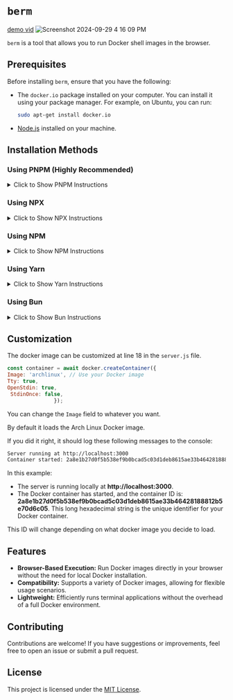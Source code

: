 
# `berm`

[demo vid](https://youtu.be/68irhURe3IQ)
![Screenshot 2024-09-29 4 16 09 PM](https://github.com/user-attachments/assets/cd6d64e3-606f-49f8-b3b3-8b0992164c24)


`berm` is a tool that allows you to run Docker shell images in the browser.


## Prerequisites

Before installing `berm`, ensure that you have the following:

- The `docker.io` package installed on your computer. You can install it using your package manager. For example, on Ubuntu, you can run:
  
  ```bash
  sudo apt-get install docker.io
  ```

- [Node.js](https://nodejs.org/) installed on your machine.

## Installation Methods

### Using PNPM (Highly Recommended)
<details>
  <summary>Click to Show PNPM Instructions</summary>

To initiate `berm` using PNPM, you can use one of the two methods below:

**Method 1: PNPM Init**

```bash
pnpm create berm
```

**Method 2: PNPX**

```bash
pnpx create-berm@1.0.0
```

After the installation, you can start the server with:

```bash
pnpm run start
# or
pnpm start
```
</details>

### Using NPX
<details>
  <summary>Click to Show NPX Instructions</summary>

To initiate `berm` using NPX, you can use the method below:

**NPX Create**

```bash
npx create-berm@1.0.0
```

After the setup, start the server with:

```bash
npm run start
# or
npm start
```
</details>

### Using NPM
<details>
  <summary>Click to Show NPM Instructions</summary>

You can initiate `berm` using NPM as follows:

**Method 1: NPM Init**

```bash
npm init berm
```

**Method 2: NPM Exec**

```bash
npm exec create-berm@1.0.0
```

Once the installation is complete, start the server with:

```bash
npm run start
# or
npm start
```
</details>

### Using Yarn
<details>
  <summary>Click to Show Yarn Instructions</summary>

To initiate `berm` using Yarn, you can use the method below:

**Yarn Create**

```bash
yarn create berm@1.0.0
```

After the installation, start the server with:

```bash
yarn run start
# or
yarn start
```
</details>

### Using Bun
<details>
  <summary>Click to Show Bun Instructions</summary>

If you're using Bun, initiate `berm` with the following method:

**Bun Create**

```bash
bun create berm@1.0.0
```

After installation, start the server with:

```bash
bun run start
# or
bun start
```
</details>

## Customization

The docker image can be customized at line 18 in the `server.js` file.

```javascript
const container = await docker.createContainer({
Image: 'archlinux', // Use your Docker image
Tty: true,
OpenStdin: true,
 StdinOnce: false,
               });
```
You can change the `Image` field to whatever you want.

By default it loads the Arch Linux Docker image.

If you did it right, it should log these following messages to the console:


```bash
Server running at http://localhost:3000
Container started: 2a8e1b27d0f5b538ef9b0bcad5c03d1deb8615ae33b46428188812b5e70d6c05
```

In this example:
- The server is running locally at **http://localhost:3000**.
- The Docker container has started, and the container ID is: **2a8e1b27d0f5b538ef9b0bcad5c03d1deb8615ae33b46428188812b5e70d6c05**. This long hexadecimal string is the unique identifier for your Docker container.


This ID will change depending on what docker image you decide to load.

## Features

- **Browser-Based Execution:** Run Docker images directly in your browser without the need for local Docker installation.
- **Compatibility:** Supports a variety of Docker images, allowing for flexible usage scenarios.
- **Lightweight:** Efficiently runs terminal applications without the overhead of a full Docker environment.


## Contributing

Contributions are welcome! If you have suggestions or improvements, feel free to open an issue or submit a pull request.

## License

This project is licensed under the [MIT License](LICENSE).
